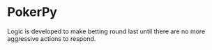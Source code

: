 # PokerPy
Logic is developed to make betting round last until there are no more aggressive actions to respond.